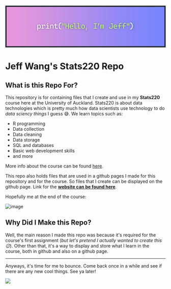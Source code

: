 ![Banner](https://raw.githubusercontent.com/Zenoix/Zenoix/master/github-banner.gif)
# Jeff Wang's Stats220 Repo

## What is this Repo For?
This repository is for containing files that I create and use in my **Stats220** course here at the University of Auckland. Stats220 is about data technologies which is pretty much how data scientists use technology to do _data sciency things_ I guess 😅. We learn topics such as:
- R programming
- Data collection
- Data cleaning
- Data storage
- SQL and databases
- Basic web development skills
- and more

More info about the course can be found [here](https://courseoutline.auckland.ac.nz/dco/course/STATS/220/1213). 

This repo also holds files that are used in a github pages I made for this repository and for the course. So files that I create can be displayed on the github page. Link for the **[website can be found here](https://zenoix.github.io/stats220/)**.

Hopefully me at the end of the course:

![image](https://c8.alamy.com/comp/2AAGJNN/brain-and-pulses-simulation-process-of-the-human-thinking-3d-render-concept-2AAGJNN.jpg)

## Why Did I Make this Repo?
Well, the main reason I made this repo was because it's required for the course's first assignment (_but let's pretend I actually wanted to create this 😉_). Other than that, it's a way to display and store what I learn in the course, both in github and also on a github page.

---
Anyways, it's time for me to bounce. Come back once in a while and see if there are any new cool things. See ya later!

![](https://psfonttk.com/wp-content/uploads/2021/09/hehe-tiktok-emoji-Transparent.png)
